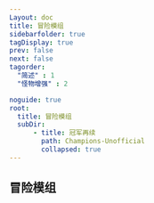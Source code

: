 ```yaml
---
Layout: doc
title: 冒险模组
sidebarfolder: true
tagDisplay: true
prev: false
next: false
tagorder:
  "简述" : 1
  "怪物增强" : 2

noguide: true
root:
  title: 冒险模组
  subDir:
      - title: 冠军再续
        path: Champions-Unofficial
        collapsed: true
---
```

## 冒险模组